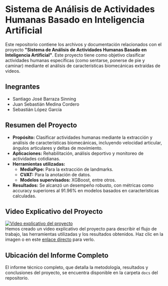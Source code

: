 # Sistema de Análisis de Actividades Humanas Basado en Inteligencia Artificial

Este repositorio contiene los archivos y documentación relacionados con el proyecto **"Sistema de Análisis de Actividades Humanas Basado en Inteligencia Artificial"**. Este proyecto tiene como objetivo clasificar actividades humanas específicas (como sentarse, ponerse de pie y caminar) mediante el análisis de características biomecánicas extraídas de videos.

## Inegrantes
- Santiago José Barraza Sinning
- Juan Sebastián Medina Cordero
- Sebastián López García

## Resumen del Proyecto

- **Propósito:** Clasificar actividades humanas mediante la extracción y análisis de características biomecánicas, incluyendo velocidad articular, ángulos articulares y deltas de movimiento.
- **Aplicaciones:** Rehabilitación, análisis deportivo y monitoreo de actividades cotidianas.
- **Herramientas utilizadas:** 
  - **MediaPipe:** Para la extracción de landmarks.
  - **CVAT:** Para la anotación de datos.
  - **Modelos supervisados:** XGBoost, entre otros.
- **Resultados:** Se alcanzó un desempeño robusto, con métricas como accuracy superiores al 91.96% en modelos basados en características calculadas.

## Video Explicativo del Proyecto

[![Video explicativo del proyecto](https://img.youtube.com/vi/VSiKJN03wZM/0.jpg)](https://youtu.be/VSiKJN03wZM?si=KKTzW7LNQgCkdFdt)  
Hemos creado un video explicativo del proyecto para describir el flujo de trabajo, las herramientas utilizadas y los resultados obtenidos. Haz clic en la imagen o en este [enlace directo](https://youtu.be/VSiKJN03wZM?si=KKTzW7LNQgCkdFdt) para verlo.

## Ubicación del Informe Completo

El informe técnico completo, que detalla la metodología, resultados y conclusiones del proyecto, se encuentra disponible en la carpeta `docs` del repositorio.

